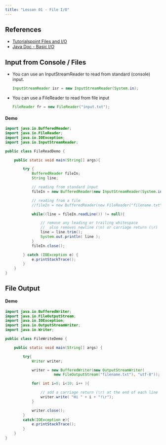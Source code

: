 ```yaml
---
title: "Lesson 01 - File I/O"
---
```


## References

- [Tutorialspoint Files and I/O](http://www.tutorialspoint.com/java/java_files_io.htm)
- [Java Doc - Basic I/O](http://docs.oracle.com/javase/tutorial/essential/io/index.html)

## Input from Console / Files

- You can use an InputStreamReader to read from standard (console) input.

    ```java
    InputStreamReader isr = new InputStreamReader(System.in);
    ```

- You can use a FileReader to read from file input

    ```java
    FileReader fr = new FileReader("input.txt");
    ```

#### Demo

```java
import java.io.BufferedReader;
import java.io.FileReader;
import java.io.IOException;
import java.io.InputStreamReader;

public class FileReadDemo {

	public static void main(String[] args){

		try {
			BufferedReader fileIn;
			String line;

			// reading from standard input
			fileIn = new BufferedReader(new InputStreamReader(System.in));

			// reading from a file
			//fileIn = new BufferedReader(new FileReader("filename.txt"));

			while((line = fileIn.readLine()) != null){

				// remove any leading or trailing whitespace
				//	also removes newline (\n) or carriage return (\r)
				line = line.trim();
				System.out.println( line );
			}
			fileIn.close();

		} catch (IOException e) {
			e.printStackTrace();
		}
	}
}
```
## File Output

#### Demo

```java
import java.io.BufferedWriter;
import java.io.FileOutputStream;
import java.io.IOException;
import java.io.OutputStreamWriter;
import java.io.Writer;

public class FileWriteDemo {

	public static void main(String[] args) {

		try{
			Writer writer;

			writer = new BufferedWriter(new OutputStreamWriter(
			          new FileOutputStream("filename.txt"), "utf-8"));

			for( int i=0; i<10; i++ ){

				// add a carriage return (\r) at the end of each line
				writer.write( "Hi " + i + "!\r");
			}

			writer.close();
		}
		catch(IOException e){
			e.printStackTrace();
		}
	}
}
```
